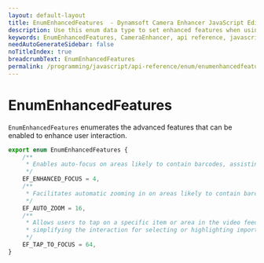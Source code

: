 ```yaml
---
layout: default-layout
title: EnumEnhancedFeatures  - Dynamsoft Camera Enhancer JavaScript Edition API
description: Use this enum data type to set enhanced features when using Dynamsoft Camera Enhancer JavaScript Edition in your project.
keywords: EnumEnhancedFeatures, CameraEnhancer, api reference, javascript, js
needAutoGenerateSidebar: false
noTitleIndex: true
breadcrumbText: EnumEnhancedFeatures
permalink: /programming/javascript/api-reference/enum/enumenhancedfeatures.html
---
```


# EnumEnhancedFeatures

`EnumEnhancedFeatures` enumerates the advanced features that can be enabled to enhance user interaction.

```typescript
export enum EnumEnhancedFeatures {
    /**
     * Enables auto-focus on areas likely to contain barcodes, assisting in their identification and interpretation.
     */
    EF_ENHANCED_FOCUS = 4,
    /**
     * Facilitates automatic zooming in on areas likely to contain barcodes, aiding in their detection and decoding.
     */
    EF_AUTO_ZOOM = 16,
    /**
     * Allows users to tap on a specific item or area in the video feed to focus on,
     * simplifying the interaction for selecting or highlighting important elements.
     */
    EF_TAP_TO_FOCUS = 64,
}
```